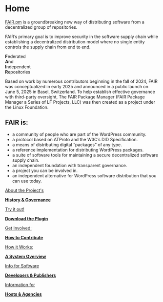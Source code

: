# Home

[FAIR.pm](http://fair.pm) is a groundbreaking new way of distributing software from a decentralized group of repositories.

FAIR’s primary goal is to improve security in the software supply chain while establishing a decentralized distribution model where no single entity controls the supply chain from end to end.

**F**ederated  
**A**nd  
**I**ndependent  
**R**epositories

Based on work by numerous contributors beginning in the fall of 2024, FAIR was conceptualized in early 2025 and announced in a public launch on June 5, 2025 in Basel, Switzerland. To help establish effective governance with third-party oversight, The FAIR Package Manager (FAIR Package Manager a Series of LF Projects, LLC) was then created as a project under the Linux Foundation.

## **FAIR is:**

* a community of people who are part of the WordPress community.  
* a protocol based on ATProto and the W3C’s DID Specification.  
* a means of distributing digital “packages” of any type.  
* a reference implementation for distributing WordPress packages.  
* a suite of software tools for maintaining a secure decentralized software supply chain.  
* an independent foundation with transparent governance.  
* a project you can be involved in.  
* an independent alternative for WordPress software distribution that you can use today.

[About the Project's](https://fair.pm/about/)

[**History & Governance**](https://fair.pm/about/)

[Try it out\!](https://github.com/fairpm/fair-plugin/releases)

[**Download the Plugin**](https://github.com/fairpm/fair-plugin/releases)

[Get Involved:](https://fair.pm/get-involved/)

[**How to Contribute**](https://fair.pm/get-involved/)

[How it Works:](https://github.com/fairpm/fair-protocol/blob/main/docs/start-here.md)

[**A System Overview**](https://github.com/fairpm/fair-protocol/blob/main/docs/start-here.md)

[Info for Software](https://github.com/fairpm/fair-protocol/blob/main/docs/implementing/README.md)

[**Developers & Publishers**](https://github.com/fairpm/fair-protocol/blob/main/docs/implementing/README.md)

[Information for](https://github.com/fairpm/fair-protocol/blob/61ccf9838da1afda6ee6dc51c28feeccd32d65df/docs/initial-design.md)

[**Hosts & Agencies**](https://github.com/fairpm/fair-protocol/blob/61ccf9838da1afda6ee6dc51c28feeccd32d65df/docs/initial-design.md)

